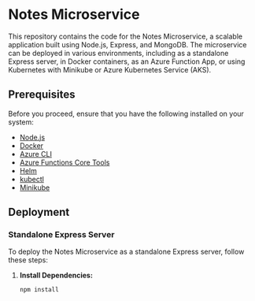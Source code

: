 # Notes Microservice

This repository contains the code for the Notes Microservice, a scalable application built using Node.js, Express, and MongoDB. The microservice can be deployed in various environments, including as a standalone Express server, in Docker containers, as an Azure Function App, or using Kubernetes with Minikube or Azure Kubernetes Service (AKS).

## Prerequisites

Before you proceed, ensure that you have the following installed on your system:

- [Node.js](https://nodejs.org/en/download/)
- [Docker](https://www.docker.com/products/docker-desktop)
- [Azure CLI](https://docs.microsoft.com/en-us/cli/azure/install-azure-cli)
- [Azure Functions Core Tools](https://docs.microsoft.com/en-us/azure/azure-functions/functions-run-local?tabs=linux%2Ccsharp%2Cbash#v2)
- [Helm](https://helm.sh/docs/intro/install/)
- [kubectl](https://kubernetes.io/docs/tasks/tools/install-kubectl/)
- [Minikube](https://minikube.sigs.k8s.io/docs/start/)

## Deployment

### Standalone Express Server

To deploy the Notes Microservice as a standalone Express server, follow these steps:

1. **Install Dependencies:**
   ```bash
   npm install
